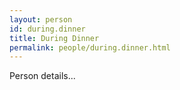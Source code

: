 ```yaml
---
layout: person
id: during.dinner
title: During Dinner
permalink: people/during.dinner.html
---
```


Person details...